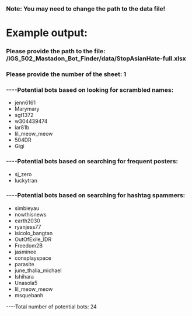 ### Note: You may need to change the path to the data file!

# Example output:
### Please provide the path to the file: /IGS_502_Mastadon_Bot_Finder/data/StopAsianHate-full.xlsx
### Please provide the number of the sheet: 1

### ----Potential bots based on looking for scrambled names: 
- jenn6161
- Marymary
- sgt1372
- w304439474
- iar81b
- lil_meow_meow
- 504DR
- Gigi

### ----Potential bots based on searching for frequent posters: 
- sj_zero
- luckytran

### ----Potential bots based on searching for hashtag spammers: 
- simbieyau
- nowthisnews
- earth2030
- ryanjess77
- isicolo_bangtan
- OutOfExile_IDR
- Freedom2B
- jasminee
- consplayspace
- parasite
- june_thalia_michael
- Ishihara
- Unasola5
- lil_meow_meow
- msquebanh

----Total number of potential bots: 24
